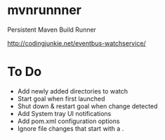# mvnrunnner
Persistent Maven Build Runner

http://codingjunkie.net/eventbus-watchservice/

To Do
=====

* Add newly added directories to watch
* Start goal when first launched
* Shut down & restart goal when change detected
* Add System tray UI notifications
* Add pom.xml configuration options
* Ignore file changes that start with a .
